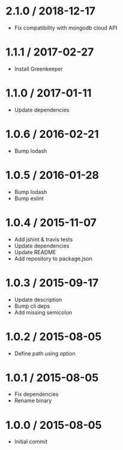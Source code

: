 2.1.0 / 2018-12-17
=================
  * Fix compatibility with mongodb cloud API

1.1.1 / 2017-02-27
=================
  * Install Greenkeeper

1.1.0 / 2017-01-11
=================
  * Update dependencies
  
1.0.6 / 2016-02-21
=================
  * Bump lodash

1.0.5 / 2016-01-28
=================
  * Bump lodash
  * Bump eslint

1.0.4 / 2015-11-07
=================
  * Add jshint & travis tests
  * Update dependencies
  * Update README
  * Add repository to package.json

1.0.3 / 2015-09-17
=================
  * Update description
  * Bump cli deps
  * Add missing semicolon

1.0.2 / 2015-08-05
=================
  * Define path using option

1.0.1 / 2015-08-05
=================
  * Fix dependencies
  * Rename binary

1.0.0 / 2015-08-05
=================
  * Initial commit